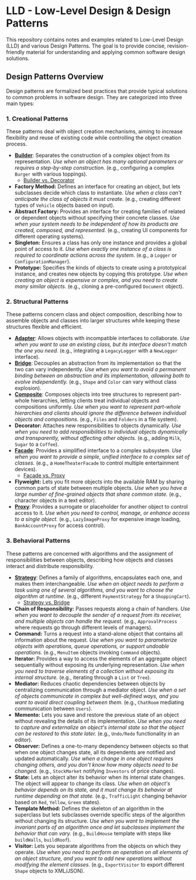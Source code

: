 # LLD - Low-Level Design & Design Patterns

This repository contains notes and examples related to Low-Level Design (LLD) and various Design Patterns. The goal is to provide concise, revision-friendly material for understanding and applying common software design solutions.

## Design Patterns Overview

Design patterns are formalized best practices that provide typical solutions to common problems in software design. They are categorized into three main types:

### 1. Creational Patterns
These patterns deal with object creation mechanisms, aiming to increase flexibility and reuse of existing code while controlling the object creation process.

*   [**Builder**](design-patterns/builder.md): Separates the construction of a complex object from its representation. *Use when an object has many optional parameters or requires a step-by-step construction.* (e.g., configuring a complex `Burger` with various toppings).
    *   [Builder vs. Decorator](design-patterns/builderVSdecorator.md)
*   **Factory Method:** Defines an interface for creating an object, but lets subclasses decide which class to instantiate. *Use when a class can't anticipate the class of objects it must create.* (e.g., creating different types of `Vehicle` objects based on input).
*   **Abstract Factory:** Provides an interface for creating families of related or dependent objects without specifying their concrete classes. *Use when your system needs to be independent of how its products are created, composed, and represented.* (e.g., creating UI components for different operating systems).
*   **Singleton:** Ensures a class has only one instance and provides a global point of access to it. *Use when exactly one instance of a class is required to coordinate actions across the system.* (e.g., a `Logger` or `ConfigurationManager`).
*   **Prototype:** Specifies the kinds of objects to create using a prototypical instance, and creates new objects by copying this prototype. *Use when creating an object is expensive or complex, and you need to create many similar objects.* (e.g., cloning a pre-configured `Document` object).

### 2. Structural Patterns
These patterns concern class and object composition, describing how to assemble objects and classes into larger structures while keeping these structures flexible and efficient.

*   [**Adapter**](design-patterns/Adapter.md): Allows objects with incompatible interfaces to collaborate. *Use when you want to use an existing class, but its interface doesn't match the one you need.* (e.g., integrating a `LegacyLogger` with a `NewLogger` interface).
*   [**Bridge**](design-patterns/bridge.md): Decouples an abstraction from its implementation so that the two can vary independently. *Use when you want to avoid a permanent binding between an abstraction and its implementation, allowing both to evolve independently.* (e.g., `Shape` and `Color` can vary without class explosion).
*   [**Composite**](design-patterns/composite.md): Composes objects into tree structures to represent part-whole hierarchies, letting clients treat individual objects and compositions uniformly. *Use when you want to represent part-whole hierarchies and clients should ignore the difference between individual objects and compositions.* (e.g., `Files` and `Folders` in a file system).
*   **Decorator:** Attaches new responsibilities to objects dynamically. *Use when you need to add responsibilities to individual objects dynamically and transparently, without affecting other objects.* (e.g., adding `Milk`, `Sugar` to a `Coffee`).
*   [**Facade**](design-patterns/facade.md): Provides a simplified interface to a complex subsystem. *Use when you want to provide a simple, unified interface to a complex set of classes.* (e.g., a `HomeTheaterFacade` to control multiple entertainment devices).
    *   [Facade vs. Proxy](design-patterns/facadeVSproxy.md)
*   **Flyweight:** Lets you fit more objects into the available RAM by sharing common parts of state between multiple objects. *Use when you have a large number of fine-grained objects that share common state.* (e.g., character objects in a text editor).
*   [**Proxy**](design-patterns/proxy.md): Provides a surrogate or placeholder for another object to control access to it. *Use when you need to control, manage, or enhance access to a single object.* (e.g., `LazyImageProxy` for expensive image loading, `BankAccountProxy` for access control).

### 3. Behavioral Patterns
These patterns are concerned with algorithms and the assignment of responsibilities between objects, describing how objects and classes interact and distribute responsibility.

*   [**Strategy**](design-patterns/strategy.md): Defines a family of algorithms, encapsulates each one, and makes them interchangeable. *Use when an object needs to perform a task using one of several algorithms, and you want to choose the algorithm at runtime.* (e.g., different `PaymentStrategy` for a `ShoppingCart`).
    *   [Strategy vs. Bridge](design-patterns/strategyVSbridge.md)
*   **Chain of Responsibility:** Passes requests along a chain of handlers. *Use when you want to decouple the sender of a request from its receiver, and multiple objects can handle the request.* (e.g., `ApprovalProcess` where requests go through different levels of managers).
*   **Command:** Turns a request into a stand-alone object that contains all information about the request. *Use when you want to parameterize objects with operations, queue operations, or support undoable operations.* (e.g., `MenuItem` objects invoking `Command` objects).
*   **Iterator:** Provides a way to access the elements of an aggregate object sequentially without exposing its underlying representation. *Use when you need to traverse elements of a collection without exposing its internal structure.* (e.g., iterating through a `List` or `Tree`).
*   **Mediator:** Reduces chaotic dependencies between objects by centralizing communication through a mediator object. *Use when a set of objects communicate in complex but well-defined ways, and you want to avoid direct coupling between them.* (e.g., `ChatRoom` mediating communication between `Users`).
*   **Memento:** Lets you save and restore the previous state of an object without revealing the details of its implementation. *Use when you need to capture and externalize an object's internal state so that the object can be restored to this state later.* (e.g., `Undo/Redo` functionality in an editor).
*   **Observer:** Defines a one-to-many dependency between objects so that when one object changes state, all its dependents are notified and updated automatically. *Use when a change in one object requires changing others, and you don't know how many objects need to be changed.* (e.g., `StockMarket` notifying `Investors` of price changes).
*   **State:** Lets an object alter its behavior when its internal state changes. The object will appear to change its class. *Use when an object's behavior depends on its state, and it must change its behavior at runtime depending on that state.* (e.g., `TrafficLight` changing behavior based on `Red`, `Yellow`, `Green` states).
*   **Template Method:** Defines the skeleton of an algorithm in the superclass but lets subclasses override specific steps of the algorithm without changing its structure. *Use when you want to implement the invariant parts of an algorithm once and let subclasses implement the behavior that can vary.* (e.g., `BuildHouse` template with steps like `buildWalls`, `buildRoof`).
*   **Visitor:** Lets you separate algorithms from the objects on which they operate. *Use when you need to perform an operation on all elements of an object structure, and you want to add new operations without modifying the element classes.* (e.g., `ExportVisitor` to export different `Shape` objects to XML/JSON).